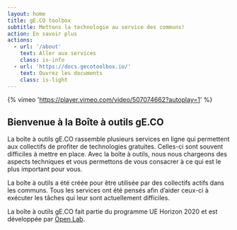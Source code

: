 ```yaml
---
layout: home
title: gE.CO toolbox
subtitle: Mettons la technologie au service des communs!
action: En savoir plus
actions:
  - url: '/about'
    text: Aller aux services
    class: is-info
  - url: 'https://docs.gecotoolbox.io/'
    text: Ouvrez les documents
    class: is-light
---
```


{% vimeo 'https://player.vimeo.com/video/507074662?autoplay=1' %}

## Bienvenue à la Boîte à outils gE.CO

La boîte à outils gE.CO rassemble plusieurs services en ligne qui permettent aux collectifs de profiter de technologies gratuites. Celles-ci sont souvent difficiles à mettre en place. Avec la boîte à outils, nous nous chargeons des aspects techniques et vous permettons de vous consacrer à ce qui est le plus important pour vous.

La boîte à outils a été créée pour être utilisée par des collectifs actifs dans les communs. Tous les services ont été pensés afin d’aider ceux-ci à exécuter les tâches qui leur sont actuellement difficiles.

La boîte à outils gE.CO fait partie du programme UE Horizon 2020 et est développée par
[Open Lab](https://openlab.ncl.ac.uk).
